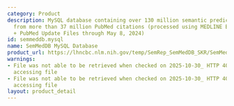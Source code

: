 ```yaml
---
category: Product
description: MySQL database containing over 130 million semantic predications extracted
  from more than 37 million PubMed citations (processed using MEDLINE BASELINE 2022
  + PubMed Update Files through May 8, 2024)
id: semmeddb.mysql
name: SemMedDB MySQL Database
product_url: https://lhncbc.nlm.nih.gov/temp/SemRep_SemMedDB_SKR/SemMedDB_MySQL_database.html
warnings:
- File was not able to be retrieved when checked on 2025-10-30_ HTTP 403 error when
  accessing file
- File was not able to be retrieved when checked on 2025-10-30_ HTTP 403 error when
  accessing file
layout: product_detail
---
```

